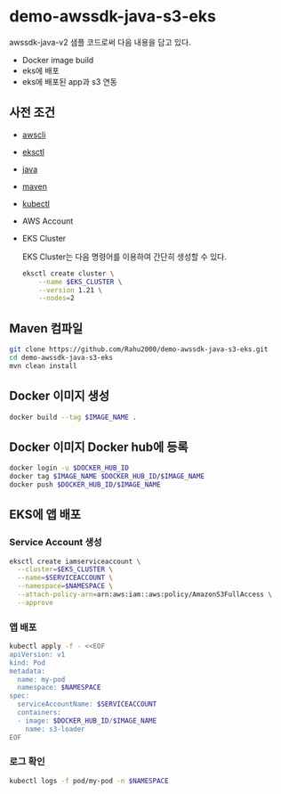# demo-awssdk-java-s3-eks

awssdk-java-v2 샘플 코드로써 다음 내용을 담고 있다.

- Docker image build
- eks에 배포
- eks에 배포된 app과 s3 연동

## 사전 조건

- [awscli](https://docs.aws.amazon.com/cli/latest/userguide/getting-started-install.html)
- [eksctl](https://docs.aws.amazon.com/eks/latest/userguide/eksctl.html)
- [java](https://openjdk.java.net/install/)
- [maven](https://maven.apache.org/install.html)
- [kubectl](https://kubernetes.io/ko/docs/tasks/tools/install-kubectl-linux/)
- AWS Account
- EKS Cluster

  EKS Cluster는 다음 명령어를 이용하여 간단히 생성할 수 있다.

  ```sh
  eksctl create cluster \
      --name $EKS_CLUSTER \
      --version 1.21 \
      --nodes=2
  ```

## Maven 컴파일

```sh
git clone https://github.com/Rahu2000/demo-awssdk-java-s3-eks.git
cd demo-awssdk-java-s3-eks
mvn clean install
```

## Docker 이미지 생성

```sh
docker build --tag $IMAGE_NAME .
```

## Docker 이미지 Docker hub에 등록

```sh
docker login -u $DOCKER_HUB_ID
docker tag $IMAGE_NAME $DOCKER_HUB_ID/$IMAGE_NAME
docker push $DOCKER_HUB_ID/$IMAGE_NAME
```

## EKS에 앱 배포

### Service Account 생성

```sh
eksctl create iamserviceaccount \
  --cluster=$EKS_CLUSTER \
  --name=$SERVICEACCOUNT \
  --namespace=$NAMESPACE \
  --attach-policy-arn=arn:aws:iam::aws:policy/AmazonS3FullAccess \
  --approve
```

### 앱 배포

```sh
kubectl apply -f - <<EOF
apiVersion: v1
kind: Pod
metadata:
  name: my-pod
  namespace: $NAMESPACE
spec:
  serviceAccountName: $SERVICEACCOUNT
  containers:
  - image: $DOCKER_HUB_ID/$IMAGE_NAME
    name: s3-loader
EOF
```

### 로그 확인

```sh
kubectl logs -f pod/my-pod -n $NAMESPACE
```
